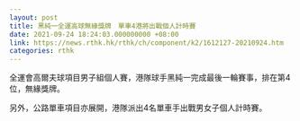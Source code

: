 ```yaml
---
layout: post
title: 黑純一全運高球無緣獎牌　單車4港將出戰個人計時賽
date: 2021-09-24 18:24:03.000000000 +08:00
link: https://news.rthk.hk/rthk/ch/component/k2/1612127-20210924.htm
categories: rthk
---
```


全運會高爾夫球項目男子組個人賽，港隊球手黑純一完成最後一輪賽事，排在第4位，無緣獎牌。

另外，公路單車項目亦展開，港隊派出4名單車手出戰男女子個人計時賽。
